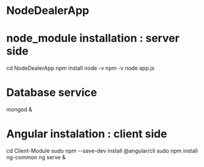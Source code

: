 # NodeDealerApp

# node_module installation : server side

cd NodeDealerApp
npm install
node -v
npm -v
node app.js

# Database service

mongod &

# Angular instalation : client side

cd Client-Module
sudo npm --save-dev install @angular/cli
sudo npm install ng-common
ng serve &

